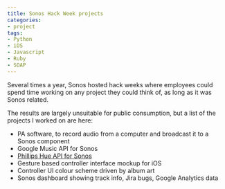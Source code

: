 ```yaml
---
title: Sonos Hack Week projects
categories:
- project
tags:
- Python
- iOS
- Javascript
- Ruby
- SOAP
---
```


Several times a year, Sonos hosted hack weeks where employees could spend time working on any project they could think of, as long as it was Sonos related. 

The results are largely unsuitable for public consumption, but a list of the projects I worked on are here:

* PA software, to record audio from a computer and broadcast it to a Sonos component
* Google Music API for Sonos
* [Phillips Hue API for Sonos](/wp/control-your-phillips-hue-lights-with-sonos/139/)
* Gesture based controller interface mockup for iOS
* Controller UI colour scheme driven by album art
* Sonos dashboard showing track info, Jira bugs, Google Analytics data